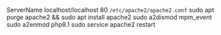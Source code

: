 ServerName localhost/localhost 80 `/etc/apache2/apache2.conf`
sudo apt purge apache2 && sudo apt install apache2
sudo a2dismod mpm_event
sudo a2enmod php8.1 
sudo service apache2 restart
